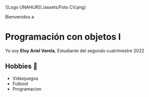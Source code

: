![Logo UNAHUR](./assets/Foto CV.png)

Bienvenidos a
# Programación con objetos I
Yo soy **Eloy Ariel Varela**, Estudiante del segundo cuatrimestre 2022


## Hobbies :book:
* Videojuegos
* Futbool
* Programacion

